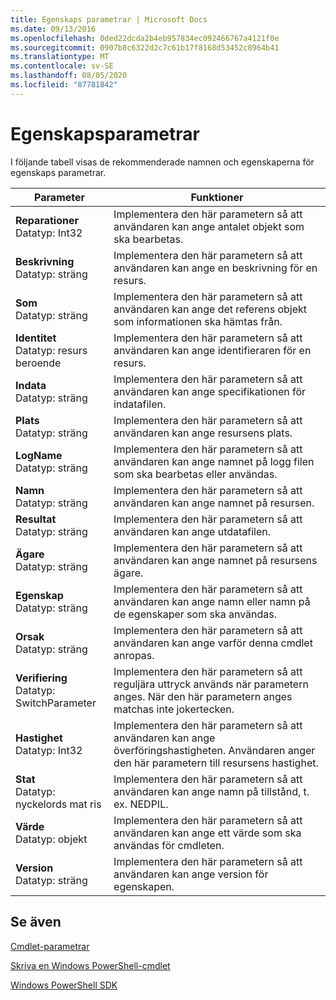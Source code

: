 ```yaml
---
title: Egenskaps parametrar | Microsoft Docs
ms.date: 09/13/2016
ms.openlocfilehash: 0ded22dcda2b4eb957834ec092466767a4121f0e
ms.sourcegitcommit: 0907b8c6322d2c7c61b17f8168d53452c8964b41
ms.translationtype: MT
ms.contentlocale: sv-SE
ms.lasthandoff: 08/05/2020
ms.locfileid: "87781842"
---
```

# <a name="property-parameters"></a>Egenskapsparametrar

I följande tabell visas de rekommenderade namnen och egenskaperna för egenskaps parametrar.

|Parameter|Funktioner|
|---|---|
|**Reparationer**<br>Datatyp: Int32|Implementera den här parametern så att användaren kan ange antalet objekt som ska bearbetas.|
|**Beskrivning**<br>Datatyp: sträng|Implementera den här parametern så att användaren kan ange en beskrivning för en resurs.|
|**Som**<br>Datatyp: sträng|Implementera den här parametern så att användaren kan ange det referens objekt som informationen ska hämtas från.|
|**Identitet**<br>Datatyp: resurs beroende|Implementera den här parametern så att användaren kan ange identifieraren för en resurs.|
|**Indata**<br>Datatyp: sträng|Implementera den här parametern så att användaren kan ange specifikationen för indatafilen.|
|**Plats**<br>Datatyp: sträng|Implementera den här parametern så att användaren kan ange resursens plats.|
|**LogName**<br>Datatyp: sträng|Implementera den här parametern så att användaren kan ange namnet på logg filen som ska bearbetas eller användas.|
|**Namn**<br>Datatyp: sträng|Implementera den här parametern så att användaren kan ange namnet på resursen.|
|**Resultat**<br>Datatyp: sträng|Implementera den här parametern så att användaren kan ange utdatafilen.|
|**Ägare**<br>Datatyp: sträng|Implementera den här parametern så att användaren kan ange namnet på resursens ägare.|
|**Egenskap**<br>Datatyp: sträng|Implementera den här parametern så att användaren kan ange namn eller namn på de egenskaper som ska användas.|
|**Orsak**<br>Datatyp: sträng|Implementera den här parametern så att användaren kan ange varför denna cmdlet anropas.|
|**Verifiering**<br>Datatyp: SwitchParameter|Implementera den här parametern så att reguljära uttryck används när parametern anges. När den här parametern anges matchas inte jokertecken.|
|**Hastighet**<br>Datatyp: Int32|Implementera den här parametern så att användaren kan ange överföringshastigheten. Användaren anger den här parametern till resursens hastighet.|
|**Stat**<br>Datatyp: nyckelords mat ris|Implementera den här parametern så att användaren kan ange namn på tillstånd, t. ex. NEDPIL.|
|**Värde**<br>Datatyp: objekt|Implementera den här parametern så att användaren kan ange ett värde som ska användas för cmdleten.|
|**Version**<br>Datatyp: sträng|Implementera den här parametern så att användaren kan ange version för egenskapen.|

## <a name="see-also"></a>Se även

[Cmdlet-parametrar](./cmdlet-parameters.md)

[Skriva en Windows PowerShell-cmdlet](./writing-a-windows-powershell-cmdlet.md)

[Windows PowerShell SDK](../windows-powershell-reference.md)
